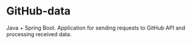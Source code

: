 # GitHub-data
Java + Spring Boot. Application for sending requests to GitHub API and processing received data.
